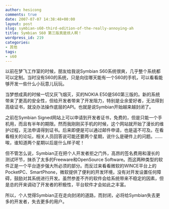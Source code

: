 ```yaml
---
author: hesicong
comments: true
date: 2007-07-07 14:38:48+00:00
layout: post
slug: symbian-s60-third-edition-of-the-really-annoying-ah
title: Symbian S60 第三版真是烦人啊！
wordpress_id: 219
categories:
- 其他
tags:
- s60
---
```



以前在梦飞工作室的时候，朋友给我说Symbian S60系统很爽，几乎整个系统都可以定制。当时没有S60的系统，只是向往哪天能有一个S60的手机，可以看看能够开发一些什么小玩意儿玩玩。

当梦想成真的时候一切又灰飞烟灭，买的NOKIA E50是S60第三版的。新的系统带来了更高的安全性，但给开发者带来了开发阻力，特别是业余爱好者，无法得到高级证书，就没办法操作底层的API。也就是说Symbian开始越来越封闭了。

之前在Symbian Signed网站上可以申请到开发者证书，免费的，但是只能一个手机用，而且有半年的期限。然而我刚刚买手机的时候，这个网站就开始了漫长的维护过程，无法申请得到证书。后来即便是可以通过邮件申请，也是遥不可及。在看看相关的论坛，相关人员回答说可能还要两个星期，说什么是硬件上的问题。……唉，谁知道两个星期以后是什么样子呢！

但不管怎么说，Symbian正在把个人开发者拒之门外，高昂的签名费用和漫长的测试环节，抹杀了太多的Freeware和OpenSource Software。而这两种类型的软件正是一个平台逐步强大所必须的部分。而反过来看看微软的WINCE平台上的PocketPC、SmartPhone，微软提供了便利的开发环境，没有对开发设置任何障碍，鼓励对其系统进行开发。虽然参差不齐的软件会给系统带来不稳定的因素，但是总的开来调动了开发者的积极性，平台软件才会如此之丰富。

所以，个人觉得Symbian正在走向封闭的道路，而封闭，必将给Symbian失去更多的开发者，失去更多的用户。

